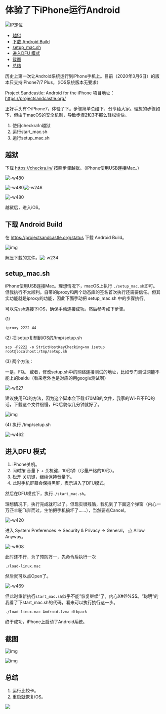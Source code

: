 # 体验了下iPhone运行Android


<!--more-->
![IP定位](https://tool.lu/netcard/)
- [越狱](https://everettjf.github.io/2020/03/06/android-on-iphone/#越狱)
- [下载 Android Build](https://everettjf.github.io/2020/03/06/android-on-iphone/#下载-android-build)
- [setup_mac.sh](https://everettjf.github.io/2020/03/06/android-on-iphone/#setup_macsh)
- [进入DFU 模式](https://everettjf.github.io/2020/03/06/android-on-iphone/#进入dfu-模式)
- [截图](https://everettjf.github.io/2020/03/06/android-on-iphone/#截图)
- [总结](https://everettjf.github.io/2020/03/06/android-on-iphone/#总结)

历史上第一次让Android系统运行到iPhone手机上。目前（2020年3月6日）的版本只支持iPhone7/7 Plus。（iOS系统版本无要求）

Project Sandcastle: Android for the iPhone 项目地址：https://projectsandcastle.org/

正好手头有个iPhone7，体验了下。步骤简单总结下，分享给大家。理想的步骤如下，但由于macOS的安全机制，导致步骤2和3不那么轻松愉快。

1. 使用checkra1n越狱
2. 运行start_mac.sh
3. 运行setup_mac.sh

## 越狱

下载 https://checkra.in/ 按照步骤越狱。（iPhone使用USB连接Mac。）

![-w480](https://everettjf.github.io/media/15834927122755.jpg)

![-w480](https://everettjf.github.io/media/15834927589010.jpg)![-w246](https://everettjf.github.io/media/15834927957183.jpg)

![-w480](https://everettjf.github.io/media/15834928119092.jpg)

越狱后，进入iOS。

## 下载 Android Build

在 https://projectsandcastle.org/status 下载 Android Build。

![img](https://everettjf.github.io/media/15835109011989.jpg)

解压下载的文件。![-w234](https://everettjf.github.io/media/15835110829022.jpg)

## setup_mac.sh

iPhone使用USB连接Mac。理想情况下，macOS上执行 `./setup_mac.sh`即可。但我执行不太顺利。自带的iproxy和两个动态库的签名首次执行还需要信任。但其实功能就是iproxy的功能，因此下面手动把 setup_mac.sh 中的步骤执行。

可以先ssh连接下iOS，确保手动连接成功。然后参考如下步骤。

(1)

```
iproxy 2222 44
```

(2) 把isetup复制到iOS的/tmp/setup.sh

```
scp -P2222 -o StrictHostKeyChecking=no isetup root@localhost:/tmp/setup.sh
```

(3) 两个方法：

一是，FQ。 或者，修改setup.sh中的网络连接测试的地址，比如专门测试网能不能上的baidu（看来老外也是对应的用google测试啊）

![-w627](https://everettjf.github.io/media/15835114471189.jpg)

建议使用FQ的方法，因为这个脚本会下载470MB的文件，我家的Wi-Fi不FQ的话，下载这个文件很慢，FQ后貌似几分钟就好了。

![img](https://everettjf.github.io/media/15835117141314.jpg)

(4) 执行 /tmp/setup.sh

![-w462](https://everettjf.github.io/media/15835063026640.jpg)

## 进入DFU 模式

1. iPhone关机。
2. 同时按 音量下 + 关机键，10秒钟（尽量严格的10秒）。
3. 松开 关机键，继续保持音量下。
4. 此时手机屏幕会保持黑屏，表示进入了DFU模式。

然后在DFU模式下，执行`./start_mac.sh`。

理想情况下，执行完成就可以了。但现实很残酷，我见到了下面这个弹窗（内心一万匹羊驼飞奔而过，生怕把手机搞坏了……），当然要点Cancel。

![-w420](https://everettjf.github.io/media/15835119951796.jpg)

进入 System Preferences -> Security & Privacy -> General， 点 Allow Anyway。

![-w608](https://everettjf.github.io/media/15835120714520.jpg)

此时还不行，为了预防万一，先命令后执行一次

```
./load-linux.mac
```

然后就可以点Open了。

![-w469](https://everettjf.github.io/media/15835077352704.jpg)

但此时重新执行`start_mac.sh`似乎不能”恢复继续”了，内心X#@%$$。“聪明”的我看了下start_mac.sh的代码，看来可以执行执行这一步。

```
./load-linux.mac Android.lzma dtbpack
```

终于成功，iPhone上启动了Android系统。

## 截图

![img](https://everettjf.github.io/media/15835124510615.jpg)

![img](https://everettjf.github.io/media/15835124757092.jpg)

## 总结

1. 运行比较卡。
2. 重启就恢复iOS。

<img src="https://tool.lu/netcard/">
